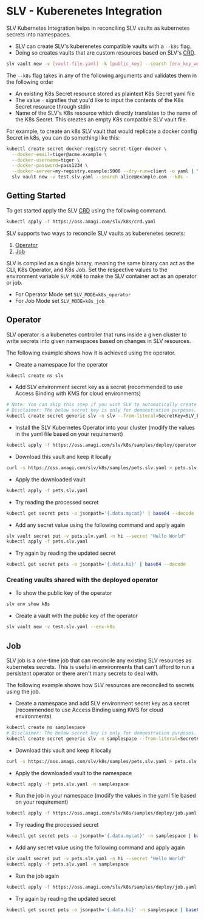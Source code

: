 # SLV - Kuberenetes Integration

SLV Kubernetes Integration helps in reconciling SLV vaults as kubernetes secrets into namespaces.
- SLV can create SLV's kuberenetes compatible vaults with a `--k8s` flag.
- Doing so creates vaults that are custom resources based on SLV's [CRD](https://oss.amagi.com/slv/k8s/crd.yaml).

```sh
slv vault new -v [vault-file.yaml] -k [public_key] --search [env_key_word] --k8s [k8s-secret-file-path | - | k8s-slv-resource-name]
```

The `--k8s` flag takes in any of the following arguments and validates them in the following order
- An existing K8s Secret resource stored as plaintext K8s Secret yaml file
- The value `-` signifies that you'd like to input the contents of the K8s Secret resource through stdin
- Name of the SLV's K8s resource which directly translates to the name of the K8s Secret. This creates an empty K8s compatible SLV vault file.

For example, to create an k8s SLV vault that would replicate a docker config Secret in k8s, you can do something like this:
```sh
kubectl create secret docker-registry secret-tiger-docker \
  --docker-email=tiger@acme.example \
  --docker-username=tiger \
  --docker-password=pass1234 \
  --docker-server=my-registry.example:5000 --dry-run=client -o yaml | \
  slv vault new -v test.slv.yaml --search alice@example.com --k8s -
```

## Getting Started
To get started apply the SLV [CRD](https://oss.amagi.com/slv/k8s/crd.yaml) using the following command.
```sh
kubectl apply -f https://oss.amagi.com/slv/k8s/crd.yaml
```

SLV supports two ways to reconcile SLV vaults as kuberenetes secrets:
1. [Operator](#operator)
2. [Job](#job)

SLV is compiled as a single binary, meaning the same binary can act as the CLI, K8s Operator, and K8s Job. Set the respective values to the environment variable `SLV_MODE` to make the SLV container act as an operator or job.

- For Operator Mode set `SLV_MODE=k8s_operator`
- For Job Mode set `SLV_MODE=k8s_job`

## Operator
SLV operator is a kubenetes controller that runs inside a given cluster to write secrets into given namespaces based on changes in SLV resources.

The following example shows how it is achieved using the operator.

- Create a namespace for the operator
```sh
kubectl create ns slv
```
- Add SLV environment secret key as a secret (recommended to use Access Binding with KMS for cloud environments)
```sh
# Note: You can skip this step if you wish SLV to automatically create a secret key for you (suitable for test environments).
# Disclaimer: The below secret key is only for demonstration purposes. Please avoid using it in production.
kubectl create secret generic slv -n slv --from-literal=SecretKey=SLV_ESK_AEAEKAAATI5CXB7QMFSUGY4RUT6UTUSK7SGMIECTJKRTQBFY6BN5ZV5M5XGF6DWLV2RVCJJSMXH43DJ6A5TK7Y6L6PYEMCDGQRBX46GUQPUIYUQ
```
- Install the SLV Kubernetes Operator into your cluster (modify the values in the yaml file based on your requirement)
```sh
kubectl apply -f https://oss.amagi.com/slv/k8s/samples/deploy/operator.yaml
```
- Download this vault and keep it locally
```sh
curl -s https://oss.amagi.com/slv/k8s/samples/pets.slv.yaml > pets.slv.yaml
```
- Apply the downloaded vault
```sh
kubectl apply -f pets.slv.yaml
```
- Try reading the processed secret
```sh
kubectl get secret pets -o jsonpath='{.data.mycat}' | base64 --decode
```
- Add any secret value using the following command and apply again
```sh
slv vault secret put -v pets.slv.yaml -n hi --secret "Hello World"
kubectl apply -f pets.slv.yaml
```
- Try again by reading the updated secret
```sh
kubectl get secret pets -o jsonpath='{.data.hi}' | base64 --decode
```
### Creating vaults shared with the deployed operator
- To show the public key of the operator
```sh
slv env show k8s
```
- Create a vault with the public key of the operator
```sh
slv vault new -v test.slv.yaml --env-k8s
```


## Job
SLV job is a one-time job that can reconcile any existing SLV resources as kubernetes secrets. This is useful in environments that can't afford to run a persistent operator or there aren't many secrets to deal with.

The following example shows how SLV resources are reconciled to secrets using the job.

- Create a namespace and add SLV environment secret key as a secret (recommended to use Access Binding using KMS for cloud environments)
```sh
kubectl create ns samplespace
# Disclaimer: The below secret key is only for demonstration purposes. Please avoid using it in production.
kubectl create secret generic slv -n samplespace --from-literal=SecretKey=SLV_ESK_AEAEKAAATI5CXB7QMFSUGY4RUT6UTUSK7SGMIECTJKRTQBFY6BN5ZV5M5XGF6DWLV2RVCJJSMXH43DJ6A5TK7Y6L6PYEMCDGQRBX46GUQPUIYUQ
```
- Download this vault and keep it locally
```sh
curl -s https://oss.amagi.com/slv/k8s/samples/pets.slv.yaml > pets.slv.yaml
```
- Apply the downloaded vault to the namespace
```sh
kubectl apply -f pets.slv.yaml -n samplespace
```
- Run the job in your namespace (modify the values in the yaml file based on your requirement)
```sh
kubectl apply -f https://oss.amagi.com/slv/k8s/samples/deploy/job.yaml -n samplespace
```
- Try reading the processed secret
```sh
kubectl get secret pets -o jsonpath='{.data.mycat}' -n samplespace | base64 --decode
```
- Add any secret value using the following command and apply again
```sh
slv vault secret put -v pets.slv.yaml -n hi --secret "Hello World"
kubectl apply -f pets.slv.yaml -n samplespace
```
- Run the job again
```sh
kubectl apply -f https://oss.amagi.com/slv/k8s/samples/deploy/job.yaml -n samplespace
```
- Try again by reading the updated secret
```sh
kubectl get secret pets -o jsonpath='{.data.hi}' -n samplespace | base64 --decode
```
